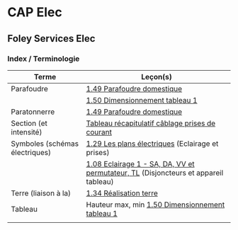 # CAP Elec
## Foley Services Elec

### Index / Terminologie

| Terme | Leçon(s) |
|-------|----------|
| Parafoudre | [1.49 Parafoudre domestique](./2eme_partie/CAP_Elec_1_49.md) |
|            | [1.50 Dimensionnement tableau 1](./2eme_partie/CAP_Elec_1_50.md) |
| Paratonnerre | [1.49 Parafoudre domestique](./2eme_partie/CAP_Elec_1_49.md) |
| Section (et intensité) | [Tableau récapitulatif câblage prises de courant](CAP_Elec_Tableaux_Recapitulatifs.md) |
| Symboles (schémas électriques) | [1.29 Les plans électriques](CAP_Elec_1_29.md) (Eclairage et prises)|
|  | [1.08 Eclairage 1 - SA, DA, VV et permutateur, TL](CAP_Elec_1_08.md) (Disjoncteurs et appareil tableau)|
| Terre (liaison à la) | [1.34 Réalisation terre](../1ere_partie/CAP_Elec_1_34.md) |
| Tableau | Hauteur max, min [1.50 Dimensionnement tableau 1](./2eme_partie/CAP_Elec_1_50.md) |
|  |  |



